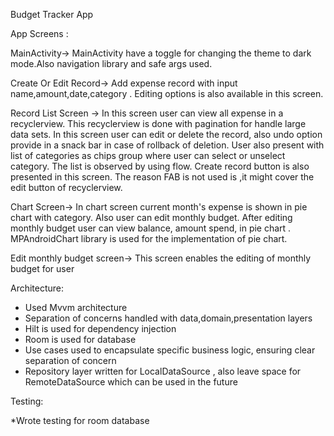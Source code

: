 Budget Tracker App

App Screens : 

MainActivity-> MainActivity have a toggle for changing the theme to dark mode.Also navigation 
library and safe args used.

Create Or Edit Record-> Add expense record with input name,amount,date,category . Editing options is
also available in this screen.

Record List Screen -> In this screen user can view all expense in a recyclerview. This recyclerview 
is done with pagination for handle large data sets. In this screen user can edit or delete the record,
also undo option provide in a snack bar in case of rollback of deletion. User also present with 
list of categories as chips group  where user can select or unselect category. The list is 
observed by using flow. Create record button is also presented in this screen. The reason FAB is 
not used is ,it might cover the edit button of recyclerview.

Chart Screen-> In chart screen current month's expense is shown in pie chart with category.
Also user can edit monthly budget. After editing monthly budget user can view balance, amount spend,
in pie chart . MPAndroidChart library is used for the implementation of pie chart.

Edit monthly budget screen-> This screen enables the editing of monthly budget for user


Architecture:

* Used Mvvm architecture
* Separation of concerns handled with data,domain,presentation layers
* Hilt is used for dependency injection
* Room is used for database
* Use cases used to encapsulate specific business logic, ensuring clear separation of concern
* Repository layer written for LocalDataSource , also leave space for RemoteDataSource which 
  can be used in the future

Testing:

*Wrote testing for room database


